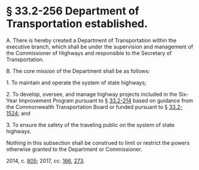 # § 33.2-256 Department of Transportation established.

<p>A. There is hereby created a Department of Transportation within the executive branch, which shall be under the supervision and management of the Commissioner of Highways and responsible to the Secretary of Transportation.</p><p>B. The core mission of the Department shall be as follows:</p><p>1. To maintain and operate the system of state highways;</p><p>2. To develop, oversee, and manage highway projects included in the Six-Year Improvement Program pursuant to § <a href='http://law.lis.virginia.gov/vacode/33.2-214/'>33.2-214</a> based on guidance from the Commonwealth Transportation Board or funded pursuant to § <a href='http://law.lis.virginia.gov/vacode/33.2-1524/'>33.2-1524</a>; and</p><p>3. To ensure the safety of the traveling public on the system of state highways.</p><p>Nothing in this subsection shall be construed to limit or restrict the powers otherwise granted to the Department or Commissioner.</p><p>2014, c. <a href='http://lis.virginia.gov/cgi-bin/legp604.exe?141+ful+CHAP0805'>805</a>; 2017, cc. <a href='http://lis.virginia.gov/cgi-bin/legp604.exe?171+ful+CHAP0166'>166</a>, <a href='http://lis.virginia.gov/cgi-bin/legp604.exe?171+ful+CHAP0273'>273</a>.</p>